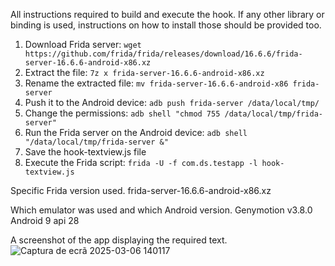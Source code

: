 
All instructions required to build and execute the hook. If any other library or binding is used, instructions on how to install those should be provided too.
  1) Download Frida server: `wget https://github.com/frida/frida/releases/download/16.6.6/frida-server-16.6.6-android-x86.xz`
  2) Extract the file: `7z x frida-server-16.6.6-android-x86.xz`
  3) Rename the extracted file: `mv frida-server-16.6.6-android-x86 frida-server`
  4) Push it to the Android device: `adb push frida-server /data/local/tmp/`
  5) Change the permissions: `adb shell "chmod 755 /data/local/tmp/frida-server"`
  6) Run the Frida server on the Android device: `adb shell "/data/local/tmp/frida-server &"`
  7) Save the hook-textview.js file
  8) Execute the Frida script: `frida -U -f com.ds.testapp -l hook-textview.js`
       

Specific Frida version used.
  frida-server-16.6.6-android-x86.xz


Which emulator was used and which Android version.
  Genymotion v3.8.0
  Android 9 api 28


A screenshot of the app displaying the required text.
  ![Captura de ecrã 2025-03-06 140117](https://github.com/user-attachments/assets/939cb4fb-e007-4e79-8b26-96fae4588ec8)

